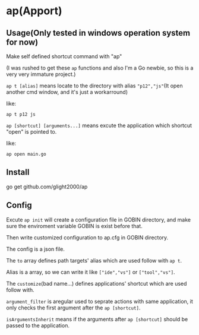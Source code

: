 # ap(Apport)

## Usage(Only tested in windows operation system for now)

Make self defined shortcut command with "ap"

(I was rushed to get these `ap` functions and also I'm a Go newbie, so this is a very very immature project.)



`ap t [alias]` means locate to the directory with alias `"p12","js"`(It open another cmd window, and it's just a workarround)

like:
```
ap t p12 js
```

`ap [shortcut] [arguments...]` means excute the application which shortcut "open" is pointed to.

like:
```
ap open main.go
```


## Install
go get github.com/glight2000/ap

## Config
Excute `ap init` will create a configuration file in GOBIN directory, and make sure the enviroment variable GOBIN is exist before that.

Then write customized configuration to ap.cfg in GOBIN directory.

The config is a json file.

The `to` array defines path targets' alias which are used follow with `ap t`.

Alias is a array, so we can write it like `["ide","vs"]` or `["tool","vs"]`.

The `customize`(bad name...) defines applications' shortcut which are used follow with. 

`argument_filter` is aregular used to seprate actions with same application, it only checks the first argument after the `ap [shortcut]`. 

`isArgumentsInherit` means if the arguments after `ap [shortcut]` should be passed to the application.
